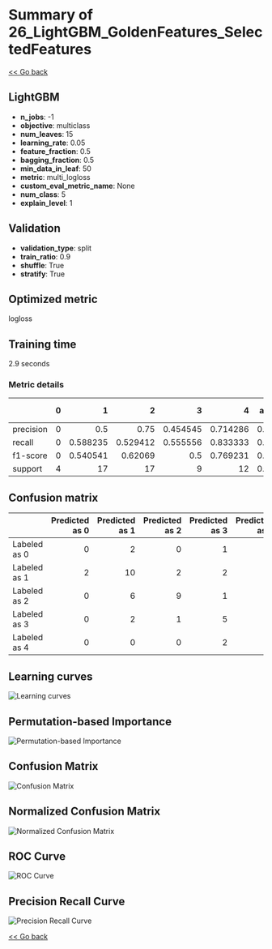 # Summary of 26_LightGBM_GoldenFeatures_SelectedFeatures

[<< Go back](../README.md)


## LightGBM
- **n_jobs**: -1
- **objective**: multiclass
- **num_leaves**: 15
- **learning_rate**: 0.05
- **feature_fraction**: 0.5
- **bagging_fraction**: 0.5
- **min_data_in_leaf**: 50
- **metric**: multi_logloss
- **custom_eval_metric_name**: None
- **num_class**: 5
- **explain_level**: 1

## Validation
 - **validation_type**: split
 - **train_ratio**: 0.9
 - **shuffle**: True
 - **stratify**: True

## Optimized metric
logloss

## Training time

2.9 seconds

### Metric details
|           |   0 |         1 |         2 |        3 |         4 |   accuracy |   macro avg |   weighted avg |   logloss |
|:----------|----:|----------:|----------:|---------:|----------:|-----------:|------------:|---------------:|----------:|
| precision |   0 |  0.5      |  0.75     | 0.454545 |  0.714286 |   0.576271 |    0.483766 |       0.574785 |   1.14142 |
| recall    |   0 |  0.588235 |  0.529412 | 0.555556 |  0.833333 |   0.576271 |    0.501307 |       0.576271 |   1.14142 |
| f1-score  |   0 |  0.540541 |  0.62069  | 0.5      |  0.769231 |   0.576271 |    0.486092 |       0.567317 |   1.14142 |
| support   |   4 | 17        | 17        | 9        | 12        |   0.576271 |   59        |      59        |   1.14142 |


## Confusion matrix
|              |   Predicted as 0 |   Predicted as 1 |   Predicted as 2 |   Predicted as 3 |   Predicted as 4 |
|:-------------|-----------------:|-----------------:|-----------------:|-----------------:|-----------------:|
| Labeled as 0 |                0 |                2 |                0 |                1 |                1 |
| Labeled as 1 |                2 |               10 |                2 |                2 |                1 |
| Labeled as 2 |                0 |                6 |                9 |                1 |                1 |
| Labeled as 3 |                0 |                2 |                1 |                5 |                1 |
| Labeled as 4 |                0 |                0 |                0 |                2 |               10 |

## Learning curves
![Learning curves](learning_curves.png)

## Permutation-based Importance
![Permutation-based Importance](permutation_importance.png)
## Confusion Matrix

![Confusion Matrix](confusion_matrix.png)


## Normalized Confusion Matrix

![Normalized Confusion Matrix](confusion_matrix_normalized.png)


## ROC Curve

![ROC Curve](roc_curve.png)


## Precision Recall Curve

![Precision Recall Curve](precision_recall_curve.png)



[<< Go back](../README.md)
